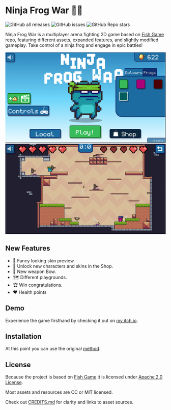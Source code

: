 # Ninja Frog War 🐸🔥

![GitHub all releases](https://img.shields.io/github/downloads/ash4rk/ninja-frog-war/total)
![GitHub issues](https://img.shields.io/github/issues/ash4rk/ninja-frog-war)
![GitHub Repo stars](https://img.shields.io/github/stars/ash4rk/ninja-frog-war)

Ninja Frog War is a multiplayer arena fighting 2D game based on [Fish Game](https://github.com/heroiclabs/fishgame-godot) repo, featuring different assets, expanded features, and slightly modified gameplay. Take control of a ninja frog and engage in epic battles!

<img src="docs/screenshot_1.png" alt="Screenshot 1" />

<img src="docs/screenshot_2.png" alt="Screenshot 2" />

## New Features

- 🐸 Fancy looking skin preview.
- 🛒 Unlock new characters and skins in the Shop.
- 🏹 New weapon Bow.
- 🗺️ Different playgrounds.
- 🏆 Win congratulations.
- ❤️ Health points

## Demo

Experience the game firsthand by checking it out on [my itch.io](https://ash4rk.itch.io/).

## Installation
At this point you can use the original [method](https://github.com/heroiclabs/fishgame-godot#playing-the-game-from-source).

## License
Because the project is based on [Fish Game](https://github.com/heroiclabs/fishgame-godot) it is licensed under [Apache 2.0 License](LICENSE.txt).

Most assets and resources are CC or MIT licensed.

Check out [CREDITS.md](https://github.com/ash4rk/wars-wars-wars/blob/main/CREDITS.md) for clarity and links to asset sources.
